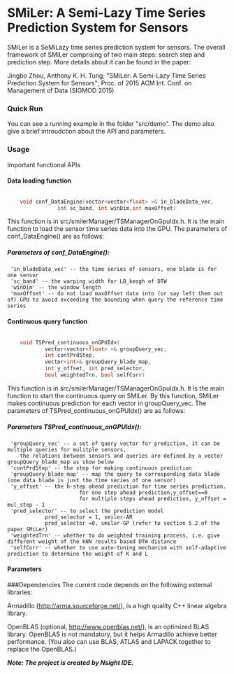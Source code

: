 SMiLer: A Semi-Lazy Time Series Prediction System for Sensors
===

SMiLer is a SeMiLazy time series prediction system for sensors. The overall framework of SMiLer comprising of two main steps: search step and prediction step. More details about it can be found in the paper: 

Jingbo Zhou, Anthony K. H. Tung; "SMiLer: A Semi-Lazy Time Series Prediction System for Sensors"; Proc. of 2015 ACM Int. Conf. on Management of Data (SIGMOD 2015)

### Quick Run
You can see a running example in the folder "src/demo". The demo also give a brief introudction about the API and parameters.



### Usage

Important functional APIs

#### Data loading function

```cpp

	void conf_DataEngine(vector<vector<float> >& in_bladeData_vec, 
				int sc_band, int winDim,int maxOffset)
```

This function is in src/smilerManager/TSManagerOnGpuIdx.h.  It is the main function to load the sensor time series data into the GPU. The parameters of conf_DataEngine() are as follows:

##### Parameters of conf_DataEngine():

	 'in_bladeData_vec' -- the time series of sensors, one blade is for one sensor
	 'sc_band' -- the warping width for LB_keogh of DTW
	 'winDim' -- the window length
	 'maxOffset' -- do not load maxOffset data into (or say left them out of) GPU to avoid exceeding the bounding when query the reference time series


#### Continuous query function

```cpp

	void TSPred_continuous_onGPUIdx(
			vector<vector<float> >& groupQuery_vec, 
			int contPrdStep, 
			vector<int>& groupQuery_blade_map,
			int y_offset, int pred_selector, 
			bool weightedTrn, bool selfCorr)
```

This function is in src/smilerManager/TSManagerOnGpuIdx.h.  It is the main function to start the continuous query on SMiLer. By this function, SMiLer makes continuous prediction for each vector in groupQuery_vec. The parameters of TSPred_continuous_onGPUIdx() are as follows:

##### Parameters TSPred_continuous_onGPUIdx():

	 'groupQuery_vec' -- a set of query vector for prediction, it can be multiple queries for mulitple sensors,
		the relations between sensors and queries are defined by a vector groupQuery_blade_map as show below
	 'contPrdStep' -- the step for making continuous prediction
	 'groupQuery_blade_map' -- map the query to corresponding data blade (one data blade is just the time series of one sensor)
	 'y_offset' -- the h-step ahead prediction for time series prediction.
	                       for one step ahead prediction,y_offset==0
	                       for multiple steps ahead prediction, y_offset = mul_step - 1
	 'pred_selector' -- to select the prediction model
	 			pred_selector = 1, smiler-AR
	 			pred_selector =0, smiler-GP (refer to section 5.2 of the paper SMiLer)
	 'weightedTrn' -- whether to do weighted training process, i.e. give different weight of the kNN results based DTW distance
	 'selfCorr' -- whether to use auto-tuning mechanism with self-adaptive prediction to determine the weight of K and L


#### Parameters




###Dependencies
The current code depends on the following external libraries:

Armadillo (http://arma.sourceforge.net/), is a high quality C++ linear algebra library.

OpenBLAS (optional, http://www.openblas.net/), is an optimized BLAS library. OpenBLAS is not mandatory, but it helps Armadillo achieve better performance.
(You also can use BLAS, ATLAS and LAPACK together to replace the OpenBLAS.)


***Note: The project is created by Nsight IDE.***


